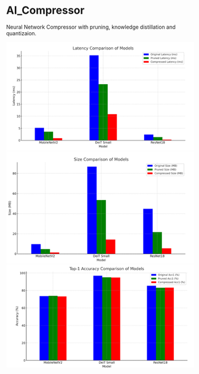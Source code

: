 # AI_Compressor
Neural Network Compressor with pruning, knowledge distillation and quantizaion.


![Example Image](/Images/latency.png "Latency Reduction")
![Example Image](/Images/size.png "Size Reduction")
![Example Image](/Images/performance.png "Little Performance Loss")

